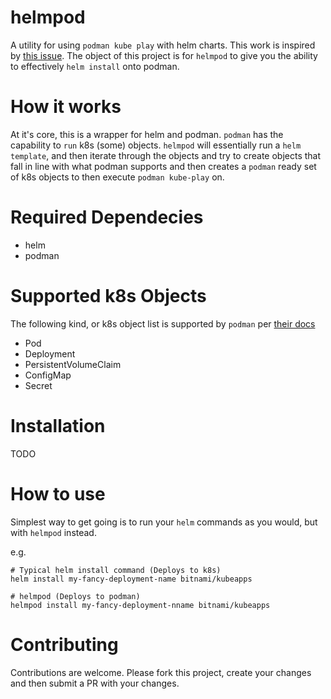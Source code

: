 # helmpod

A utility for using `podman kube play`  with helm charts. This work is inspired by [this issue](https://github.com/containers/podman/issues/15098). The object of this project is for `helmpod` to give you the ability to effectively `helm install` onto podman.

# How it works

At it's core, this is a wrapper for helm and podman. `podman` has the capability to `run` k8s (some) objects. `helmpod` will essentially run a `helm template`, and then iterate through the objects and try to create objects that fall in line with what podman supports and then creates a `podman` ready set of k8s objects to then execute `podman kube-play` on.

# Required Dependecies
- helm
- podman

# Supported k8s Objects
The following kind, or k8s object list is supported by `podman` per [their docs](https://docs.podman.io/en/latest/markdown/podman-kube-play.1.html)

- Pod
- Deployment
- PersistentVolumeClaim
- ConfigMap
- Secret

# Installation

TODO

# How to use

Simplest way to get going is to run your `helm` commands as you would, but with `helmpod` instead.

e.g. 
```
# Typical helm install command (Deploys to k8s)
helm install my-fancy-deployment-name bitnami/kubeapps

# helmpod (Deploys to podman)
helmpod install my-fancy-deployment-nname bitnami/kubeapps

```

# Contributing
Contributions are welcome. Please fork this project, create your changes and then submit a PR with your changes.
